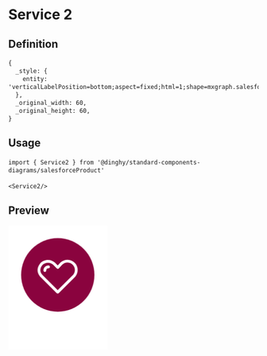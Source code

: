 # Service 2

## Definition

```
{
  _style: { 
    entity: 'verticalLabelPosition=bottom;aspect=fixed;html=1;shape=mxgraph.salesforce.service2;',
  },
  _original_width: 60,
  _original_height: 60,
}
```

## Usage

```
import { Service2 } from '@dinghy/standard-components-diagrams/salesforceProduct'

<Service2/>
```

## Preview

<img src="./service-2.png" width="200"/>

